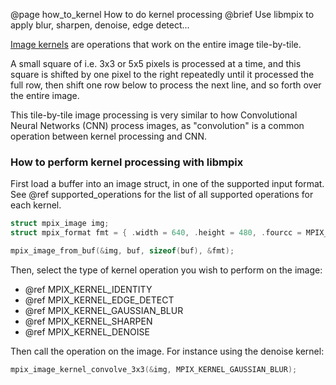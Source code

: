 @page how_to_kernel How to do kernel processing
@brief Use libmpix to apply blur, sharpen, denoise, edge detect...

[Image kernels](https://en.wikipedia.org/wiki/Kernel_(image_processing)) are operations that work
on the entire image tile-by-tile.

A small square of i.e. 3x3 or 5x5 pixels is processed at a time, and this square is shifted by one
pixel to the right repeatedly until it processed the full row, then shift one row below to process
the next line, and so forth over the entire image.

This tile-by-tile image processing is very similar to how Convolutional Neural Networks (CNN)
process images, as "convolution" is a common operation between kernel processing and CNN.

### How to perform kernel processing with libmpix

First load a buffer into an image struct, in one of the supported input format.
See @ref supported_operations for the list of all supported operations for each kernel.

```c
struct mpix_image img;
struct mpix_format fmt = { .width = 640, .height = 480, .fourcc = MPIX_FMT_RGB24 };

mpix_image_from_buf(&img, buf, sizeof(buf), &fmt);
```

Then, select the type of kernel operation you wish to perform on the image:

- @ref MPIX_KERNEL_IDENTITY
- @ref MPIX_KERNEL_EDGE_DETECT
- @ref MPIX_KERNEL_GAUSSIAN_BLUR
- @ref MPIX_KERNEL_SHARPEN
- @ref MPIX_KERNEL_DENOISE

Then call the operation on the image. For instance using the denoise kernel:

```c
mpix_image_kernel_convolve_3x3(&img, MPIX_KERNEL_GAUSSIAN_BLUR);
```

